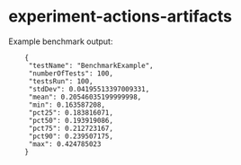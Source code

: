 # experiment-actions-artifacts

Example benchmark output:
```
    {
     "testName": "BenchmarkExample",
     "numberOfTests": 100,
     "testsRun": 100,
     "stdDev": 0.04195513397009331,
     "mean": 0.20546035199999998,
     "min": 0.163587208,
     "pct25": 0.183816071,
     "pct50": 0.193919086,
     "pct75": 0.212723167,
     "pct90": 0.239507175,
     "max": 0.424785023
    }
```